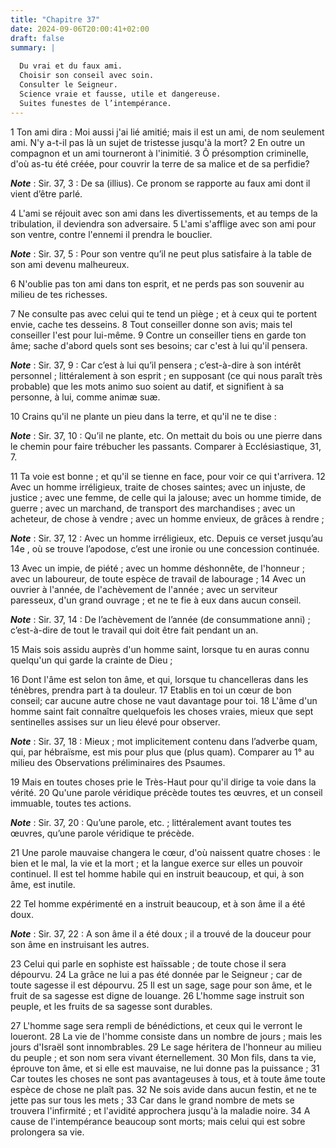 ```yaml
---
title: "Chapitre 37"
date: 2024-09-06T20:00:41+02:00
draft: false
summary: |
  
  Du vrai et du faux ami.
  Choisir son conseil avec soin.
  Consulter le Seigneur.
  Science vraie et fausse, utile et dangereuse.
  Suites funestes de l’intempérance.
---
```



1 Ton ami dira : Moi aussi j'ai lié amitié; mais il est un ami, de nom seulement ami. N'y a-t-il pas là un sujet de tristesse jusqu'à la mort? 2 En outre un compagnon et un ami tourneront à l'inimitié. 3 Ô présomption criminelle, d'où as-tu été créée, pour couvrir la terre de sa malice et de sa perfidie?

***Note*** :  Sir. 37, 3 : De sa (illius). Ce pronom se rapporte au faux ami dont il vient d’être parlé.

4 L'ami se réjouit avec son ami dans les divertissements, et au temps de la tribulation, il deviendra son adversaire. 5 L'ami s'afflige avec son ami pour son ventre, contre l'ennemi il prendra le bouclier.

***Note*** :  Sir. 37, 5 : Pour son ventre qu’il ne peut plus satisfaire à la table de son ami devenu malheureux.

6 N'oublie pas ton ami dans ton esprit, et ne perds pas son souvenir au milieu de tes richesses.


7 Ne consulte pas avec celui qui te tend un piège ; et à ceux qui te portent envie, cache tes desseins. 8 Tout conseiller donne son avis; mais tel conseiller l'est pour lui-même. 9 Contre un conseiller tiens en garde ton âme; sache d'abord quels sont ses besoins; car c'est à lui qu'il pensera.

***Note*** :  Sir. 37, 9 : Car c’est à lui qu’il pensera ; c’est-à-dire à son intérêt personnel ; littéralement à son esprit ; en supposant (ce qui nous paraît très probable) que les mots animo suo soient au datif, et signifient à sa personne, à lui, comme animæ suæ.

10 Crains qu'il ne plante un pieu dans la terre, et qu'il ne te dise :

***Note*** :  Sir. 37, 10 : Qu’il ne plante, etc. On mettait du bois ou une pierre dans le chemin pour faire trébucher les passants. Comparer à Ecclésiastique, 31, 7.

11 Ta voie est bonne ; et qu'il se tienne en face, pour voir ce qui t'arrivera. 12 Avec un homme irréligieux, traite de choses saintes; avec un injuste, de justice ; avec une femme, de celle qui la jalouse; avec un homme timide, de guerre ; avec un marchand, de transport des marchandises ; avec un acheteur, de chose à vendre ; avec un homme envieux, de grâces à rendre ;

***Note*** :  Sir. 37, 12 : Avec un homme irréligieux, etc. Depuis ce verset jusqu’au 14e , où se trouve l’apodose, c’est une ironie ou une concession continuée.

13 Avec un impie, de piété ; avec un homme déshonnête, de l'honneur ; avec un laboureur, de toute espèce de travail de labourage ; 14 Avec un ouvrier à l'année, de l'achèvement de l'année ; avec un serviteur paresseux, d'un grand ouvrage ; et ne te fie à eux dans aucun conseil.

***Note*** :  Sir. 37, 14 : De l’achèvement de l’année (de consummatione anni) ; c’est-à-dire de tout le travail qui doit être fait pendant un an.

15 Mais sois assidu auprès d'un homme saint, lorsque tu en auras connu quelqu'un qui garde la crainte de Dieu ;


16 Dont l'âme est selon ton âme, et qui, lorsque tu chancelleras dans les ténèbres, prendra part à ta douleur. 17 Etablis en toi un cœur de bon conseil; car aucune autre chose ne vaut davantage pour toi. 18 L'âme d'un homme saint fait connaître quelquefois les choses vraies, mieux que sept sentinelles assises sur un lieu élevé pour observer.

***Note*** :  Sir. 37, 18 : Mieux ; mot implicitement contenu dans l’adverbe quam, qui, par hébraïsme, est mis pour plus que (plus quam). Comparer au 1° au milieu des Observations préliminaires des Psaumes.


19 Mais en toutes choses prie le Très-Haut pour qu'il dirige ta voie dans la vérité. 20 Qu'une parole véridique précède toutes tes œuvres, et un conseil immuable, toutes tes actions.

***Note*** :  Sir. 37, 20 : Qu’une parole, etc. ; littéralement avant toutes tes œuvres, qu’une parole véridique te précède.

21 Une parole mauvaise changera le cœur, d'où naissent quatre choses : le bien et le mal, la vie et la mort ; et la langue exerce sur elles un pouvoir continuel. Il est tel homme habile qui en instruit beaucoup, et qui, à son âme, est inutile.


22 Tel homme expérimenté en a instruit beaucoup, et à son âme il a été doux.

***Note*** :  Sir. 37, 22 : A son âme il a été doux ; il a trouvé de la douceur pour son âme en instruisant les autres.

23 Celui qui parle en sophiste est haïssable ; de toute chose il sera dépourvu. 24 La grâce ne lui a pas été donnée par le Seigneur ; car de toute sagesse il est dépourvu. 25 Il est un sage, sage pour son âme, et le fruit de sa sagesse est digne de louange. 26 L'homme sage instruit son peuple, et les fruits de sa sagesse sont durables.


27 L'homme sage sera rempli de bénédictions, et ceux qui le verront le loueront. 28 La vie de l'homme consiste dans un nombre de jours ; mais les jours d'Israël sont innombrables. 29 Le sage héritera de l'honneur au milieu du peuple ; et son nom sera vivant éternellement. 30 Mon fils, dans ta vie, éprouve ton âme, et si elle est mauvaise, ne lui donne pas la puissance ; 31 Car toutes les choses ne sont pas avantageuses à tous, et à toute âme toute espèce de chose ne plaît pas. 32 Ne sois avide dans aucun festin, et ne te jette pas sur tous les mets ; 33 Car dans le grand nombre de mets se trouvera l'infirmité ; et l'avidité approchera jusqu'à la maladie noire. 34 A cause de l'intempérance beaucoup sont morts; mais celui qui est sobre prolongera sa vie.

